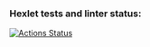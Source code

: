 ### Hexlet tests and linter status:
[![Actions Status](https://github.com/skzly/frontend-project-44/actions/workflows/hexlet-check.yml/badge.svg)](https://github.com/skzly/frontend-project-44/actions)